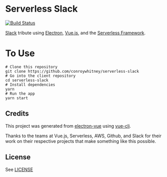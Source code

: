 # Serverless Slack
[![Build Status](https://travis-ci.org/conroywhitney/serverless-slack.svg?branch=master)](https://travis-ci.org/conroywhitney/serverless-slack)

[Slack](https://slack.com/) tribute using [Electron](https://electron.atom.io/), [Vue.js](https://vuejs.org/), and the [Serverless Framework](https://serverless.com/).

# To Use

```
# Clone this repository
git clone https://github.com/conroywhitney/serverless-slack
# Go into the client repository
cd serverless-slack
# Install dependencies
yarn
# Run the app
yarn start
```

## Credits

This project was generated from [electron-vue](https://github.com/SimulatedGREG/electron-vue) using [vue-cli](https://github.com/vuejs/vue-cli).

Thanks to the teams at Vue.js, Serverless, AWS, Github, and Slack for their work on their respective projects that make something like this possible.

## License

See [LICENSE](LICENSE)
